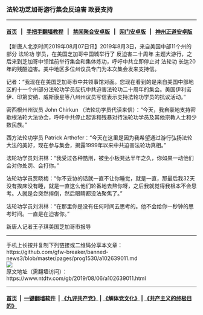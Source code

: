 ### 法轮功芝加哥游行集会反迫害  政要支持
------------------------

#### [首页](https://github.com/gfw-breaker/banned-news3/blob/master/README.md) &nbsp;&nbsp;|&nbsp;&nbsp; [手把手翻墙教程](https://github.com/gfw-breaker/guides/wiki) &nbsp;&nbsp;|&nbsp;&nbsp; [禁闻聚合安卓版](https://github.com/gfw-breaker/bn-android) &nbsp;&nbsp;|&nbsp;&nbsp; [网门安卓版](https://github.com/oGate2/oGate) &nbsp;&nbsp;|&nbsp;&nbsp; [神州正道安卓版](https://github.com/SzzdOgate/update) 



<div><div class="post_content" itemprop="articleBody">
 <p>
  【新唐人北京时间2019年08月07日讯】2019年8月3日，来自美国中部11个州的部分
  <ok href="https://www.ntdtv.com/gb/法轮功.htm">
   法轮功
  </ok>
  学员，在美国芝加哥中国城举行了
  <ok href="https://www.ntdtv.com/gb/反迫害二十周年.htm">
   反迫害二十周年
  </ok>
  主题大游行，之后来到芝加哥中领馆前举行集会和集体炼功，呼吁中共立即停止对
  <ok href="https://www.ntdtv.com/gb/法轮功.htm">
   法轮功
  </ok>
  长达20年的残酷迫害。美中地区多位州议员专门为本次集会发来支持信。
 </p>
 <p>
  记者：“我现在在美国芝加哥市中共领事馆对面。您现在看到的是来自美国中部地区的十一个州部分法轮功学员反抗中共迫害法轮功二十周年的集会。美国伊利诺伊、印第安纳、威斯康星等八州州议员写信表示支持法轮功学员的抗议活动。”
 </p>
 <p>
  密西根州州议员 John Chirkun （法轮功学员代读来信）：“今天，我自豪地支持密歇根法轮大法协会，呼吁中共停止起诉和残暴对待法轮功学员及其他宗教人士和少数民族。”
 </p>
 <p>
  西方法轮功学员 Patrick Arthofer：“今天在这里是因为我希望通过游行弘扬法轮大法的美好，现在参与集会，揭露1999年以来中共迫害法轮功真相。”
 </p>
 <p>
  法轮功学员刘洪林：“我受过各种酷刑，被坐小板凳达半年之久，你如果一动他们会对你处罚、会打你。”
 </p>
 <p>
  法轮功学员贾晓梅：“你不妥协的话就一直不让你睡觉，就是一直，那最后我32天没有挨床没有睡，就是一直这么他们轮番地去熬你呀，之后我就觉得我根本不会思考。人就是会突然摔倒，然后眼睛都没法聚焦了。”
 </p>
 <p>
  法轮功学员刘洪林：“在那里你是没有任何时间去思考的。他不会给你一秒钟的思考时间。一直是在迫害你。”
 </p>
 <p>
  新唐人记者王子琪美国芝加哥市报导
 </p>
 <div class="single_ad">
 </div>
</div>
</div>
<hr/>
手机上长按并复制下列链接或二维码分享本文章：<br/>
https://github.com/gfw-breaker/banned-news3/blob/master/pages/prog1530/a102639011.md <br/>
<a href='https://github.com/gfw-breaker/banned-news3/blob/master/pages/prog1530/a102639011.md'><img src='https://github.com/gfw-breaker/banned-news3/blob/master/pages/prog1530/a102639011.md.png'/></a> <br/>
原文地址（需翻墙访问）：https://www.ntdtv.com/gb/2019/08/06/a102639011.html


------------------------
#### [首页](https://github.com/gfw-breaker/banned-news3/blob/master/README.md) &nbsp;|&nbsp; [一键翻墙软件](https://github.com/gfw-breaker/nogfw/blob/master/README.md) &nbsp;| [《九评共产党》](https://github.com/gfw-breaker/9ping.md/blob/master/README.md#九评之一评共产党是什么) | [《解体党文化》](https://github.com/gfw-breaker/jtdwh.md/blob/master/README.md) | [《共产主义的终极目的》](https://github.com/gfw-breaker/gczydzjmd.md/blob/master/README.md)


<img src='http://gfw-breaker.win/banned-news3/pages/prog1530/a102639011.md' width='0px' height='0px'/>